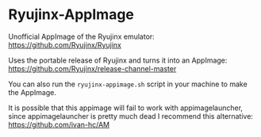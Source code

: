 # Ryujinx-AppImage
Unofficial AppImage of the Ryujinx emulator: https://github.com/Ryujinx/Ryujinx

Uses the portable release of Ryujinx and turns it into an AppImage: https://github.com/Ryujinx/release-channel-master

You can also run the `ryujinx-appimage.sh` script in your machine to make the AppImage.

It is possible that this appimage will fail to work with appimagelauncher, since appimagelauncher is pretty much dead I recommend this alternative: https://github.com/ivan-hc/AM

